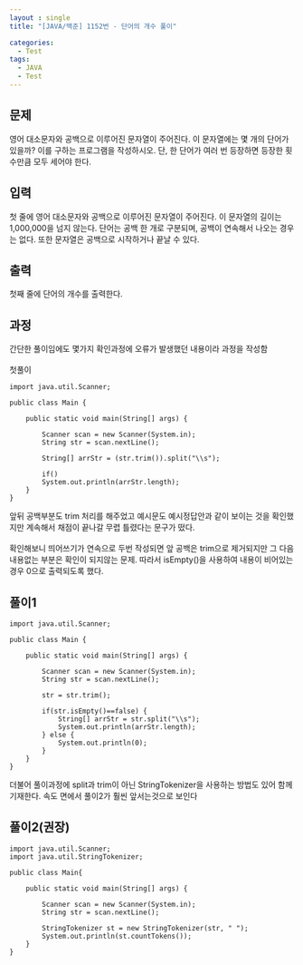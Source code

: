 ```yaml
---
layout : single
title: "[JAVA/백준] 1152번 - 단어의 개수 풀이"

categories:
  - Test
tags:
  - JAVA
  - Test
---
```


## 문제

영어 대소문자와 공백으로 이루어진 문자열이 주어진다. 이 문자열에는 몇 개의 단어가 있을까? 이를 구하는 프로그램을 작성하시오. 단, 한 단어가 여러 번 등장하면 등장한 횟수만큼 모두 세어야 한다.

## 입력

첫 줄에 영어 대소문자와 공백으로 이루어진 문자열이 주어진다. 이 문자열의 길이는 1,000,000을 넘지 않는다. 단어는 공백 한 개로 구분되며, 공백이 연속해서 나오는 경우는 없다. 또한 문자열은 공백으로 시작하거나 끝날 수 있다.

## 출력

첫째 줄에 단어의 개수를 출력한다.

## 과정
간단한 풀이임에도 몇가지 확인과정에 오류가 발생했던 내용이라 과정을 작성함<br><br>첫풀이
~~~
import java.util.Scanner;

public class Main {

	public static void main(String[] args) {
		
		Scanner scan = new Scanner(System.in);
		String str = scan.nextLine();
		
		String[] arrStr = (str.trim()).split("\\s");
		
		if()
		System.out.println(arrStr.length);
	}
}
~~~
앞뒤 공백부분도 trim 처리를 해주었고 예시문도 예시정답안과 같이 보이는 것을 확인했지만 계속해서 채점이 끝나갈 무렵 틀렸다는 문구가 떴다.<br><br>확인해보니 띄어쓰기가 연속으로 두번 작성되면 앞 공백은 trim으로 제거되지만 그 다음 내용없는 부분은 확인이 되지않는 문제. 따라서  isEmpty()을 사용하여 내용이 비어있는 경우 0으로 출력되도록 했다.

## 풀이1
~~~
import java.util.Scanner;

public class Main {

	public static void main(String[] args) {
		
		Scanner scan = new Scanner(System.in);
		String str = scan.nextLine();
		
		str = str.trim();
		
		if(str.isEmpty()==false) {
			String[] arrStr = str.split("\\s");
			System.out.println(arrStr.length);
		} else {
			System.out.println(0);
		}
	}
}
~~~
더불어 풀이과정에 split과 trim이 아닌 StringTokenizer을 사용하는 방법도 있어 함께 기재한다. 속도 면에서 풀이2가 훨씬 앞서는것으로 보인다

## 풀이2(권장)
~~~
import java.util.Scanner;
import java.util.StringTokenizer;

public class Main{

	public static void main(String[] args) {
				
		Scanner scan = new Scanner(System.in);
		String str = scan.nextLine();
		
		StringTokenizer st = new StringTokenizer(str, " ");
		System.out.println(st.countTokens());
	}
}
~~~
